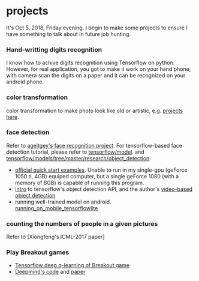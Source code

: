 # projects
It's Oct 5, 2018, Friday evening. I begin to make some projects to ensure I have something to talk about in future job hunting.
### Hand-writting digits recognition
I know how to achive digits recognition using Tensorflow on python. However, for real application, you got to make it work on your hand phone, with camera scan the digits on a paper and it can be recognized on your android phone.
### color transformation
color transformation to make photo look like old or artistic, e.g. [projects here](https://github.com/PacktPublishing/OpenCV-Computer-Vision-Projects-with-Python).
### face detection
Refer to [ageitgey's face recognition project](https://github.com/ageitgey/face_recognition). For tensorflow-based face detection tutorial, please refer to [tensorflow/model](https://github.com/tensorflow/models/blob/master/research/object_detection/g3doc/running_pets.md). and [tensorflow/models/tree/master/research/object_detection](https://github.com/tensorflow/models/tree/master/research/object_detection).
+ [official quick start examples](https://github.com/tensorflow/models/blob/master/research/object_detection/object_detection_tutorial.ipynb). Unable to run in my single-gpu (geForce 1050 ti, 4GB) equiped computer, but a single geForce 1080 (with a memory of 8GB) is capable of running this program.
+ [intro](https://www.kdnuggets.com/2018/03/google-tensorflow-object-detection-api-the-easiest-way-implement-image-recognition.html) to tensorflow's object detection API, and the author's [video-based object detection](https://github.com/priya-dwivedi/Deep-Learning/blob/master/Object_Detection_Tensorflow_API.ipynb)
+ running well-trained model on android. [running_on_mobile_tensorflowlite](https://github.com/tensorflow/models/blob/master/research/object_detection/g3doc/running_on_mobile_tensorflowlite.md)
### counting the numbers of people in a given pictures
Refer to [Xiongfeng's ICML-2017 paper]
### Play Breakout games
+ [Tensorflow deep q-learning of Breakout game](https://github.com/devsisters/DQN-tensorflow)
+ [Deepmind's code]() and [paper](https://www.nature.com/articles/nature14236)
